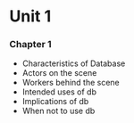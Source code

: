 # Unit 1

### Chapter 1
- Characteristics of Database
- Actors on the scene
- Workers behind the scene
- Intended uses of db
- Implications of db
- When not to use db

